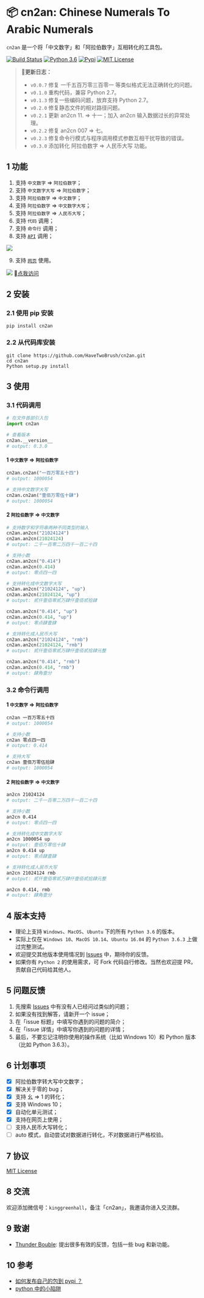 # 📦 cn2an: Chinese Numerals To Arabic Numerals

`cn2an` 是一个将「中文数字」和「阿拉伯数字」互相转化的工具包。

[![Build Status](https://travis-ci.org/HaveTwoBrush/cn2an.svg?branch=master)](https://travis-ci.org/HaveTwoBrush/cn2an)
[![Python 3.6](https://img.shields.io/badge/language-Py36-pink.svg)](https://docs.python.org/3.6/)
[![Pypi](https://img.shields.io/pypi/v/cn2an.svg)](https://pypi.org/project/cn2an/)
[![MIT License](https://img.shields.io/badge/license-MIT-green.svg)](./LICENSE)

> **🚨更新日志：**
>
> - `v0.0.7` 修复 一千五百万零三百零一 等类似格式无法正确转化的问题。
> - `v0.1.0` 重构代码，兼容 Python 2.7。
> - `v0.1.3` 修复一些编码问题，放弃支持 Python 2.7。
> - `v0.2.0` 修复静态文件的相对路径问题。
> - `v0.2.1` 更新 an2cn 11. => 十一；加入 an2cn 输入数据过长的异常处理。
> - `v0.2.2` 修复 an2cn 007 => 七。
> - `v0.2.3` 修复命令行模式与程序调用模式参数互相干扰导致的错误。
> - `v0.3.0` 添加转化 阿拉伯数字 => 人民币大写 功能。

## 1 功能

1. 支持 `中文数字` => `阿拉伯数字`；
2. 支持 `中文数字大写` => `阿拉伯数字`；
3. 支持 `阿拉伯数字` => `中文数字`；
4. 支持 `阿拉伯数字` => `中文数字大写`；
5. 支持 `阿拉伯数字` => `人民币大写`； 
6. 支持 `代码` 调用；
7. 支持 `命令行` 调用；
8. 支持 [`API`](https://www.dovolopor.com/api) 调用；

![](src/cn2an-api.png)

9. 支持 [`网页`](https://www.dovolopor.com/cn2an) 使用。

![](./src/cn2an-site.png)
🔗[点我访问](https://www.dovolopor.com/cn2an)

## 2 安装

### 2.1 使用 pip 安装

```shell
pip install cn2an
```

### 2.2 从代码库安装

```shell
git clone https://github.com/HaveTwoBrush/cn2an.git
cd cn2an
Python setup.py install
```

## 3 使用

### 3.1 代码调用

```python
# 在文件首部引入包
import cn2an

# 查看版本
cn2an.__version__
# output: 0.3.0
```

#### 1 `中文数字` => `阿拉伯数字`

```python
cn2an.cn2an("一百万零五十四")
# output: 1000054

# 支持中文数字大写
cn2an.cn2an("壹佰万零伍十肆")
# output: 1000054
```

#### 2 `阿拉伯数字` => `中文数字`

```python
# 支持数字和字符串两种不同类型的输入
cn2an.an2cn("21024124")
cn2an.an2cn(21024124)
# output: 二千一百零二万四千一百二十四

# 支持小数
cn2an.an2cn("0.414")
cn2an.an2cn(0.414)
# output: 零点四一四

# 支持转化成中文数字大写
cn2an.an2cn("21024124", "up")
cn2an.an2cn(21024124, "up")
# output: 贰仟壹佰零贰万肆仟壹佰贰拾肆

cn2an.an2cn("0.414", "up")
cn2an.an2cn(0.414, "up")
# output: 零点肆壹肆

# 支持转化成人民币大写
cn2an.an2cn("21024124", "rmb")
cn2an.an2cn(21024124, "rmb")
# output: 贰仟壹佰零贰万肆仟壹佰贰拾肆元整

cn2an.an2cn("0.414", "rmb")
cn2an.an2cn(0.414, "rmb")
# output: 肆角壹分
```

### 3.2 命令行调用

#### 1 `中文数字` => `阿拉伯数字`

```bash
cn2an 一百万零五十四
# output: 1000054

# 支持小数
cn2an 零点四一四
# output: 0.414

# 支持大写
cn2an 壹佰万零伍拾肆
# output: 1000054
```

#### 2 `阿拉伯数字` => `中文数字`

```bash
an2cn 21024124
# output: 二千一百零二万四千一百二十四

# 支持小数
an2cn 0.414
# output: 零点四一四

# 支持转化成中文数字大写 
an2cn 1000054 up 
# output: 壹佰万零伍十肆
an2cn 0.414 up
# output: 零点肆壹肆

# 支持转化成人民币大写
an2cn 21024124 rmb
# output: 贰仟壹佰零贰万肆仟壹佰贰拾肆元整

an2cn 0.414, rmb
# output: 肆角壹分
```

## 4 版本支持

- 理论上支持 `Windows`、`MacOS`、`Ubuntu` 下的所有 `Python 3.6` 的版本。
- 实际上仅在 `Windows 10`、`MacOS 10.14`、`Ubuntu 16.04` 的 `Python 3.6.3` 上做过完整测试。
- 欢迎提交其他版本使用情况到 [Issues](https://github.com/HaveTwoBrush/cn2an/issues) 中，期待你的反馈。
- 如果你有 `Python 2` 的使用需求，可 Fork 代码自行修改。当然也欢迎提 PR，贡献自己代码给其他人。

## 5 问题反馈

1. 先搜索 [Issues](https://github.com/HaveTwoBrush/cn2an/issues) 中有没有人已经问过类似的问题；
2. 如果没有找到解答，请新开一个 issue；
3. 在「issue 标题」中填写你遇到的问题的简介；
4. 在「issue 详情」中填写你遇到的问题的详情；
5. 最后，不要忘记注明你使用的操作系统（比如 Windows 10）和 Python 版本（比如 Python 3.6.3）。

## 6 计划事项

- [x] 阿拉伯数字转大写中文数字；
- [x] 解决关于零的 bug；
- [x] 支持 幺 => 1 的转化；
- [x] 支持 Windows 10；
- [x] 自动化单元测试；
- [x] 支持在网页上使用；
- [ ] 支持人民币大写转化；
- [ ] auto 模式，自动尝试对数据进行转化，不对数据进行严格校验。

## 7 协议

[MIT License](https://github.com/HaveTwoBrush/cn2an/blob/master/LICENSE)

## 8 交流

欢迎添加微信号：`kinggreenhall`，备注「cn2an」，我邀请你进入交流群。

## 9 致谢

- [Thunder Bouble](https://github.com/sfyc23): 提出很多有效的反馈，包括一些 bug 和新功能。

## 10 参考

- [如何发布自己的包到 pypi ？](https://www.v2ai.cn/python/2018/07/30/PY-1.html)
- [python 中的小陷阱](https://www.v2ai.cn/python/2019/01/01/PY-6.html)